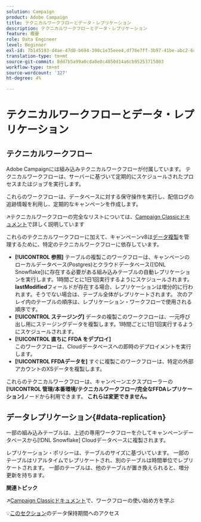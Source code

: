 ```yaml
---
solution: Campaign
product: Adobe Campaign
title: テクニカルワークフローとデータ・レプリケーション
description: テクニカルワークフローとデータ・レプリケーション
feature: 概要
role: Data Engineer
level: Beginner
exl-id: 7b145193-d4ae-47d0-b694-398c1e35eee4,df76e7ff-3b97-41be-abc2-640748680ff3
translation-type: tm+mt
source-git-commit: 8dd7b5a99a0cda0e0c4850d14a6cb95253715803
workflow-type: tm+mt
source-wordcount: '327'
ht-degree: 4%

---
```


# テクニカルワークフローとデータ・レプリケーション

## テクニカルワークフロー

Adobe Campaignには組み込みテクニカルワークフローが付属しています。 テクニカルワークフローは、サーバーに基づいて定期的にスケジュールされたプロセスまたはジョブを実行します。

これらのワークフローは、データベースに対する保守操作を実行し、配信ログの追跡情報を利用し、定期的なキャンペーンを作成します。

:arrow_upper_right:テクニカルワークフローの完全なリストについては、[Campaign Classicドキュメント](https://experienceleague.adobe.com/docs/campaign-classic/using/automating-with-workflows/advanced-management/about-technical-workflows.html?lang=en#overview)で詳しく説明しています

これらのテクニカルワークフローに加えて、キャンペーンv8は[データ複製](#data-replication)を管理するために、特定のテクニカルワークフローに依存しています。

* **[!UICONTROL 参照]**
テーブルの複製このワークフローは、キャンペーンのローカルデータベース(Postgres)とクラウドデータベース([!DNL Snowflake])に存在する必要がある組み込みテーブルの自動レプリケーションを実行します。1時間ごとに1日1回実行するようにスケジュールされます。 **lastModified**&#x200B;フィールドが存在する場合、レプリケーションは増分的に行われます。そうでない場合は、テーブル全体がレプリケートされます。 次のアレイ内のテーブルの順序は、レプリケーション・ワークフローで使用される順序です。
* **[!UICONTROL ステージング]**
データの複製このワークフローは、一元呼び出し用にステージングデータを複製します。1時間ごとに1日1回実行するようにスケジュールされます。
* **[!UICONTROL 直ちに FFDA をデプロイ]**\
   このワークフローは、Cloudデータベースへの即時のデプロイメントを実行します。
* **[!UICONTROL FFDAデータを]**
すぐに複製このワークフローは、特定の外部アカウントのXSデータを複製します。

これらのテクニカルワークフローは、キャンペーンエクスプローラーの&#x200B;**[!UICONTROL 管理/本番環境/テクニカルワークフロー/完全なFFDAレプリケーション]**&#x200B;ノードから利用できます。 **これらは変更できません。**

## データレプリケーション{#data-replication}

一部の組み込みテーブルは、上述の専用ワークフローを介してキャンペーンデータベースから[!DNL Snowflake] Cloudデータベースに複製されます。

レプリケーション・ポリシーは、テーブルのサイズに基づいています。 一部のテーブルはリアルタイムでレプリケートされ、別のテーブルは時間単位でレプリケートされます。 一部のテーブルは、他のテーブルが置き換えられると、増分更新を持ちます。

**関連トピック**

:arrow_upper_right:[Campaign Classicドキュメント](https://experienceleague.adobe.com/docs/campaign-classic/using/automating-with-workflows/introduction/about-workflows.html?lang=en#automating-with-workflows)で、ワークフローの使い始め方を学ぶ

:bulb:[このセクション](../dev/datamodel-best-practices.md#data-retention)のデータ保持期間へのアクセス

